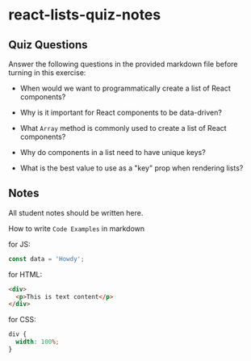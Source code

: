 # react-lists-quiz-notes

## Quiz Questions

Answer the following questions in the provided markdown file before turning in this exercise:

- When would we want to programmatically create a list of React components?

- Why is it important for React components to be data-driven?

- What `Array` method is commonly used to create a list of React components?

- Why do components in a list need to have unique keys?

- What is the best value to use as a "key" prop when rendering lists?

## Notes

All student notes should be written here.

How to write `Code Examples` in markdown

for JS:

```javascript
const data = 'Howdy';
```

for HTML:

```html
<div>
  <p>This is text content</p>
</div>
```

for CSS:

```css
div {
  width: 100%;
}
```
